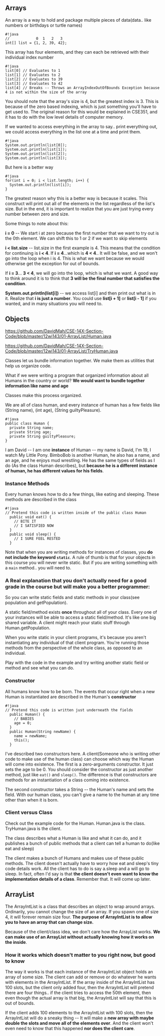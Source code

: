 <markdown>

## Arrays

An array is a way to hold and package multiple pieces of data(data..
like numbers or birthdays or turtle names)

    #!java
    //            0  1   2   3
    int[] list = {1, 2, 39, 42};

This array has four elements, and they can each be retrieved with their individual index number

    #!java
    list[0] // Evaluates to 1
    list[1] // Evaluates to 2
    list[2] // Evaluates to 39
    list[3] // Evaluates to 42
    list[4] // Breaks -- Throws an ArrayIndexOutOfBounds Exception because 4 is not within the size of the array

You should note that the array's size is 4, but the greatest index is 3.
This is because of the zero based indexing, which is just something you'll 
have to get used to. The original reason for this would be explained in CSE351,
and it has to do with the low level details of computer memory.

If we wanted to access everything in the array to say.. print everything out,
we could access everything in the list one at a time and print them.

    #!java
    System.out.println(list[0]);
    System.out.println(list[1]);
    System.out.println(list[2]);
    System.out.println(list[3]);

But here is a better way

    #!java
    for(int i = 0; i < list.length; i++) {
      System.out.println(list[i]);
    }

The greatest reason why this is a better way is because it scales.
This construct will print out all of the elements in the list regardless
of the list's size. But in the end, it is important to realize that you are
just trying every number between zero and size.

Some things to note about this:

**i = 0** -- We start i at zero because the first number that we want to try out is the 0th element. We can shift this to 1 or 2 if we want to skip elements

**i < list.size** -- list.size in the first example is 4.
This means that the condition for continuing is **i < 4**. If **i = 4**...which is **4 < 4**..
It will be false, and we won't go into the loop when i is 4.
This is what we want because we would otherwise get the exception for out of bounds.

If **i = 3**... **3 < 4**, we will go into the loop, which is what we want.
A good way to think around it is to think that **3 will be the final number that satisfies the condition**.

**System.out.println(list[i])** -- we access list[i] and then print out what is in it.
Realize that **i is just a number**. You could use **list[i + 1]** or **list[i - 1]** if you wanted, and in many situations you will need to.

## Objects

https://github.com/DavidMah/CSE-14X-Section-Code/blob/master/12wi143/01-ArrayList/Human.java

https://github.com/DavidMah/CSE-14X-Section-Code/blob/master/12wi143/01-ArrayList/TryHuman.java

Classes let us bundle information together. We make them as utilities that help
us organize code.

What if we were writing a program that organized information about all
Humans in the country or world? **We would want to bundle together
information like name and age**

Classes make this process organized.

We are all of class human, and every instance of human has a few fields like (String name), (int age), (String guiltyPleasure).

    #!java
    public class Human {
      private String name;
      private String age;
      private String guiltyPleasure;
    }

I am David -- I am one **instance** of Human -- my name is David, I'm 19, I watch My Little Pony.
BimboBob is another Human, he also has a name, and an age, and he enjoys mud wrestling.
He has the same types of fields as I do (As the class Human describes),
but **because he is a different instance of human, he has different values for his fields**.

### Instance Methods

Every human knows how to do a few things, like eating and sleeping. These methods are described in the class

    #!java
    // Pretend this code is written inside of the public class Human
      public void eat() {
        // BITE IT
        // I SATISFIED NOW
      }
      public void sleep() {
        // I SURE FEEL RESTED
      }


Note that when you are writing methods for instances of classes,
you **do not include the keyword `static`**. A rule of thumb is that
for your objects in this course you will never write static.
But if you are writing something with a `main` method.. you will need to.

### A Real explanation that you don't actually need for a good grade in the course but will make you a better programmer:

So you can write static fields and static methods in your class(see
population and getPopulation).

A static field/method exists **once** throughout all of your class.
Every one of your instances will be able to access a static
field/method. It's like one big shared variable. A client might reach
your static stuff through Human.getPopulation.

When you write static in your client programs, it's because you aren't
instantiating any individual of that client program. You're running
those methods from the perspective of the whole class, as opposed to an
individual.

Play with the code in the example and try writing another static
field or method and see what you can do.

### Constructor

All humans know how to be born.
The events that occur right when a new Human is instantiated are described in the Human's **constructor**

    #!java
    // Pretend this code is written just underneath the fields
      public Human() {
        // BABIES
        age = 0;
      }
      public Human(String newName) {
        name = newName;
        this();
      }

I've described two constructors here. A client(Someone who is writing other
code to make use of the human class) can choose which way the Human will come
into existence. The first is a zero-arguments constructor. It just sets the age to be 0.
You should consider the constructor as just another method, just like `eat()` and `sleep()`.
The difference is that constructors are methods for an instantiation of a class coming into existence.

The second constructor takes a String -- the Human's name and sets the
field. With our human class, you can't give a name to the human at any
time other than when it is born.

### Client versus Class

Check out the example code for the Human. Human.java is the class.
TryHuman.java is the client.

The class describes what a Human is like and what it can do, and it
publishes a bunch of public methods that a client can tell a human to
do(like eat and sleep)

The client makes a bunch of Humans and makes use of these public
methods. The client doesn't actually have to worry how eat and sleep's
tiny code details work. All the client has to do is say a.sleep and a
will go to sleep. In fact, often I'd say is that **the client doesn't
even want to know the implementation details of a class**. Remember
that. It will come up later.

## ArrayList

The ArrayIntList is a class that describes an object to wrap around arrays.
Ordinarily, you cannot change the size of an array. If you spawn one of size 4,
it will forever remain size four.
**The purpose of ArrayIntList is to allow you to have an array that can change size.**

Because of the client/class idea, we don't care how the ArrayList works.
**We can make use of an ArrayList without actually knowing how it works
on the inside**.

### How it works which doesn't matter to you right now, but good to know

The way it works is that each instance of the ArrayIntList object holds an array of some size.
The client can add or remove or do whatever he wants with elements in the ArrayIntList.
If the array inside of the ArrayIntList has 100 slots, but the client only added four,
then the ArrayIntList will pretend there are four things.. if the client tries to access the 50th element,
then even though the actual array is that big, the ArrayIntList will say that this is out of bounds.

If the client adds 100 elements to the ArrayIntList with 100 slots, then
the ArrayIntList will do a sneaky thing -- It will make a **new array
with maybe double the slots and move all of the elements over**. And the
client won't even need to know that this happened **nor does the client
care**.

</markdown>
